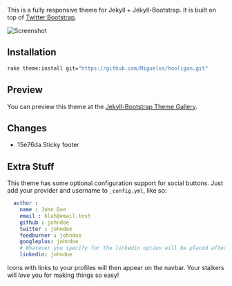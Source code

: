 This is a fully responsive theme for Jekyll + Jekyll-Bootstrap. It is built on top of [Twitter Bootstrap](http://twitter.github.com/bootstrap/).

![Screenshot](https://raw.github.com/Miguelos/hooligan/master/screenshot.png)

## Installation

```bash
rake theme:install git="https://github.com/Miguelos/hooligan.git"
```

## Preview

You can preview this theme at the [Jekyll-Bootstrap Theme Gallery](http://themes.jekyllbootstrap.com/preview/hooligan/).

## Changes

* 15e76da Sticky footer

## Extra Stuff

This theme has some optional configuration support for social buttons. Just add your provider and username to `_config.yml`, like so:

```yaml
  author :
    name : John Doe
    email : blah@email.test
    github : johndoe
    twitter : johndoe
    feedburner : johndoe
    googleplus: johndoe
    # Whatever you specify for the linkedin option will be placed after `www.linkedin.com/in/`
    linkedin: johndoe
```

Icons with links to your profiles will then appear on the navbar. Your stalkers will *love* you for making things so easy!
